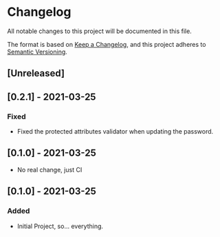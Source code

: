 # Changelog
All notable changes to this project will be documented in this file.

The format is based on [Keep a Changelog](https://keepachangelog.com/en/1.0.0/),
and this project adheres to [Semantic Versioning](https://semver.org/spec/v2.0.0.html).

## [Unreleased]

## [0.2.1] - 2021-03-25
### Fixed
- Fixed the protected attributes validator when updating the password.

## [0.1.0] - 2021-03-25
- No real change, just CI

## [0.1.0] - 2021-03-25
### Added
- Initial Project, so... everything.
